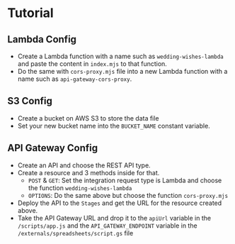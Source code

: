# Tutorial

## Lambda Config
- Create a Lambda function with a name such as `wedding-wishes-lambda` and paste the content in `index.mjs` to that function.
- Do the same with `cors-proxy.mjs` file into a new Lambda function with a name such as `api-gateway-cors-proxy`.

## S3 Config
- Create a bucket on AWS S3 to store the data file
- Set your new bucket name into the `BUCKET_NAME` constant variable.

## API Gateway Config
- Create an API and choose the REST API type.
- Create a resource and 3 methods inside for that.
  - `POST` & `GET`: Set the integration request type is Lambda and choose the function `wedding-wishes-lambda`
  - `OPTIONS`: Do the same above but choose the function `cors-proxy.mjs`
- Deploy the API to the `Stages` and get the URL for the resource created above.
- Take the API Gateway URL and drop it to the `apiUrl` variable in the `/scripts/app.js` and the `API_GATEWAY_ENDPOINT` variable in the `/externals/spreadsheets/script.gs` file
